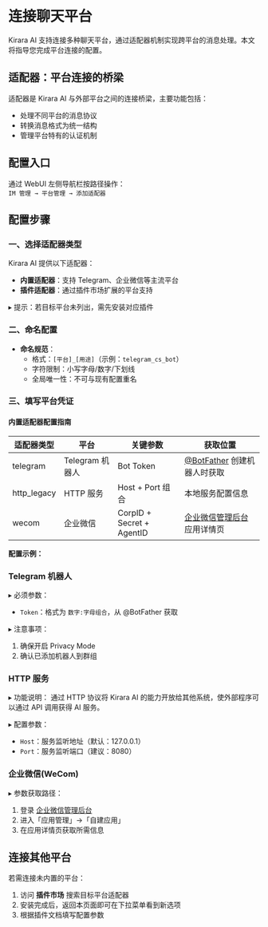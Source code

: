 # 连接聊天平台

Kirara AI 支持连接多种聊天平台，通过适配器机制实现跨平台的消息处理。本文将指导您完成平台连接的配置。

## 适配器：平台连接的桥梁
适配器是 Kirara AI 与外部平台之间的连接桥梁，主要功能包括：
- 处理不同平台的消息协议
- 转换消息格式为统一结构
- 管理平台特有的认证机制

## 配置入口
通过 WebUI 左侧导航栏按路径操作：  
`IM 管理 → 平台管理 → 添加适配器`

## 配置步骤
### 一、选择适配器类型
Kirara AI 提供以下适配器：
- **内置适配器**：支持 Telegram、企业微信等主流平台
- **插件适配器**：通过插件市场扩展的平台支持

▸ 提示：若目标平台未列出，需先安装对应插件

### 二、命名配置
- **命名规范**：
  - 格式：`[平台]_[用途]`（示例：`telegram_cs_bot`）
  - 字符限制：小写字母/数字/下划线
  - 全局唯一性：不可与现有配置重名

### 三、填写平台凭证
#### 内置适配器配置指南
| 适配器类型 | 平台        | 关键参数                     | 获取位置                  |
|------------|-------------|-----------------------------|--------------------------|
| telegram   | Telegram 机器人 | Bot Token                 | [@BotFather](https://core.telegram.org/bots#botfather) 创建机器人时获取 |
| http_legacy| HTTP 服务    | Host + Port 组合           | 本地服务配置信息           |
| wecom      | 企业微信      | CorpID + Secret + AgentID  | [企业微信管理后台](https://work.weixin.qq.com/) 应用详情页     |

**配置示例：**

### Telegram 机器人
▸ 必须参数：
- `Token`：格式为 `数字:字母组合`，从 @BotFather 获取

▸ 注意事项：
1. 确保开启 Privacy Mode
2. 确认已添加机器人到群组

### HTTP 服务
▸ 功能说明：
通过 HTTP 协议将 Kirara AI 的能力开放给其他系统，使外部程序可以通过 API 调用获得 AI 服务。

▸ 配置参数：
- `Host`：服务监听地址（默认：127.0.0.1）
- `Port`：服务监听端口（建议：8080）

### 企业微信(WeCom)
▸ 参数获取路径：
1. 登录 [企业微信管理后台](https://work.weixin.qq.com/)
2. 进入「应用管理」→「自建应用」
3. 在应用详情页获取所需信息

## 连接其他平台
若需连接未内置的平台：
1. 访问 **插件市场** 搜索目标平台适配器
2. 安装完成后，返回本页面即可在下拉菜单看到新选项
3. 根据插件文档填写配置参数
